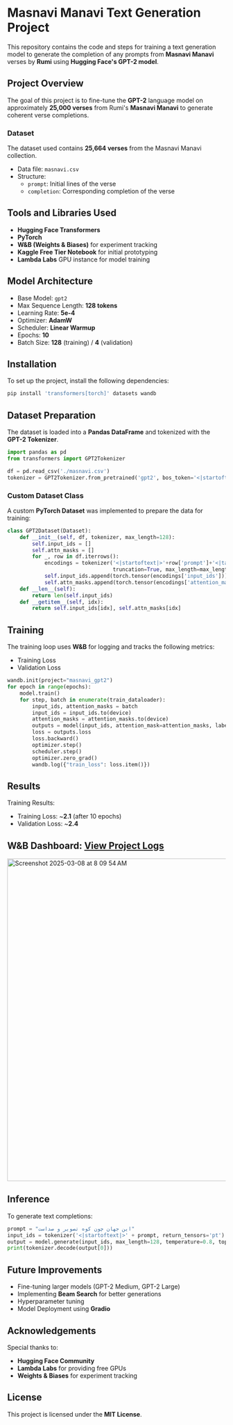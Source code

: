 # Masnavi Manavi Text Generation Project

This repository contains the code and steps for training a text generation model to generate the completion of any prompts from **Masnavi Manavi** verses by **Rumi** using **Hugging Face's GPT-2 model**.

## Project Overview
The goal of this project is to fine-tune the **GPT-2** language model on approximately **25,000 verses** from Rumi's **Masnavi Manavi** to generate coherent verse completions.

### Dataset
The dataset used contains **25,664 verses** from the Masnavi Manavi collection.
- Data file: `masnavi.csv`
- Structure:
  - `prompt`: Initial lines of the verse
  - `completion`: Corresponding completion of the verse

## Tools and Libraries Used
- **Hugging Face Transformers**
- **PyTorch**
- **W&B (Weights & Biases)** for experiment tracking
- **Kaggle Free Tier Notebook** for initial prototyping
- **Lambda Labs** GPU instance for model training

## Model Architecture
- Base Model: `gpt2`
- Max Sequence Length: **128 tokens**
- Learning Rate: **5e-4**
- Optimizer: **AdamW**
- Scheduler: **Linear Warmup**
- Epochs: **10**
- Batch Size: **128** (training) / **4** (validation)

## Installation
To set up the project, install the following dependencies:

```bash
pip install 'transformers[torch]' datasets wandb
```

## Dataset Preparation
The dataset is loaded into a **Pandas DataFrame** and tokenized with the **GPT-2 Tokenizer**.

```python
import pandas as pd
from transformers import GPT2Tokenizer

df = pd.read_csv('./masnavi.csv')
tokenizer = GPT2Tokenizer.from_pretrained('gpt2', bos_token='<|startoftext|>', eos_token='<|endoftext|>', pad_token='<|pad|>')
```

### Custom Dataset Class
A custom **PyTorch Dataset** was implemented to prepare the data for training:

```python
class GPT2Dataset(Dataset):
    def __init__(self, df, tokenizer, max_length=128):
        self.input_ids = []
        self.attn_masks = []
        for _, row in df.iterrows():
            encodings = tokenizer('<|startoftext|>'+row['prompt']+'<|tab|>'+row['completion']+'<|endoftext|>',
                                  truncation=True, max_length=max_length, padding='max_length')
            self.input_ids.append(torch.tensor(encodings['input_ids']))
            self.attn_masks.append(torch.tensor(encodings['attention_mask']))
    def __len__(self):
        return len(self.input_ids)
    def __getitem__(self, idx):
        return self.input_ids[idx], self.attn_masks[idx]
```

## Training
The training loop uses **W&B** for logging and tracks the following metrics:
- Training Loss
- Validation Loss

```python
wandb.init(project="masnavi_gpt2")
for epoch in range(epochs):
    model.train()
    for step, batch in enumerate(train_dataloader):
        input_ids, attention_masks = batch
        input_ids = input_ids.to(device)
        attention_masks = attention_masks.to(device)
        outputs = model(input_ids, attention_mask=attention_masks, labels=input_ids)
        loss = outputs.loss
        loss.backward()
        optimizer.step()
        scheduler.step()
        optimizer.zero_grad()
        wandb.log({"train_loss": loss.item()})
```

## Results
Training Results:
- Training Loss: ~**2.1** (after 10 epochs)
- Validation Loss: ~**2.4**

## W&B Dashboard: [View Project Logs](https://wandb.ai/minarezaei82-plexure/masnavi?nw=nwuserminarezaei82)
 
  <img width="742" alt="Screenshot 2025-03-08 at 8 09 54 AM" src="https://github.com/user-attachments/assets/dd13ab70-0946-4e10-9099-1db0e07480bd" />

## Inference
To generate text completions:

```python
prompt = "این جهان چون کوه تصویر و صداست"
input_ids = tokenizer('<|startoftext|>' + prompt, return_tensors='pt').input_ids.to(device)
output = model.generate(input_ids, max_length=128, temperature=0.8, top_k=50)
print(tokenizer.decode(output[0]))
```

## Future Improvements
- Fine-tuning larger models (GPT-2 Medium, GPT-2 Large)
- Implementing **Beam Search** for better generations
- Hyperparameter tuning
- Model Deployment using **Gradio**

## Acknowledgements
Special thanks to:
- **Hugging Face Community**
- **Lambda Labs** for providing free GPUs
- **Weights & Biases** for experiment tracking

## License
This project is licensed under the **MIT License**.
